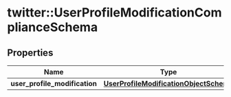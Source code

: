 # twitter::UserProfileModificationComplianceSchema


## Properties
Name | Type | Description | Notes
------------ | ------------- | ------------- | -------------
**user_profile_modification** | [**UserProfileModificationObjectSchema**](UserProfileModificationObjectSchema.md) |  | 


